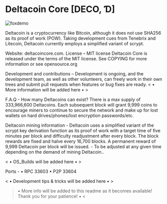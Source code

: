 # Deltacoin Core [DECO, Ɗ]
 
 ![foxdemo](https://deltacoincore.com/assets/img/DCOIN.png)
 
Deltacoin is a cryptocurrency like Bitcoin, although it does not use SHA256 as its proof of work (POW). Taking development cues from Tenebrix and Litecoin, Deltacoin currently employs a simplified variant of scrypt.

Website: deltacoincore.com.
License – MIT license
Deltacoin Core is released under the terms of the MIT license. See COPYING for more information or see opensource.org

Development and contributions –
Development is ongoing, and the development team, as well as other volunteers, can freely work in their own trees and submit pull requests when features or bug fixes are ready.
< • More information will be added here • >

F.A.Q -
How many Deltacoins can exist?
There is a max supply of 333,966,600 Deltacoins.
Each subsequent block will grant 9,999 coins to encourage miners to continue to secure the network and make up for lost wallets on hard drives/phones/lost encryption passwords/etc.

Deltacoin mining information -
Deltacoin uses a simplified variant of the scrypt key derivation function as its proof of work with a target time of five minutes per block and difficulty readjustment after every block. The block rewards are fixed and halve every 16,700 blocks. A permanent reward of 9,999 Deltacoin per block will be issued. - To be adjusted at any given time depending on the demand of mining Deltacoin..

< • OS_Builds will be added here • >

Ports -
• RPC	33603
• P2P	33604

< • Development tips & tricks will be added here • >

> • More info will be added to this readme as it becomes available! Thank you for your patience! • <
